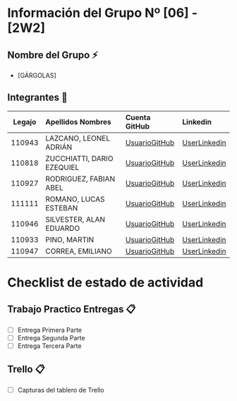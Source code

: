 ﻿# Información del Grupo Nº [06] - [2W2]


## Nombre del Grupo :zap:

* [GÁRGOLAS]


## Integrantes :busts_in_silhouette:

| Legajo| Apellidos Nombres  | Cuenta GitHub | Linkedin
| :------: | :-------- | :-------- | :-------- |
| 110943 | LAZCANO, LEONEL ADRIÁN |[UsuarioGitHub](https://github.com/LeonelLazcano-2w2-110943)|[UserLinkedin](https://www.linkedin.com/in/leonel-lazcano-5a026b182/)|
| 110818 | ZUCCHIATTI, DARIO EZEQUIEL |[UsuarioGitHub](https://github.com/EzeZeta)|[UserLinkedin](https://www.linkedin.com/in/ezequiel-zucchiatti-335590183/)|
| 110927 | RODRIGUEZ, FABIAN ABEL |[UsuarioGitHub](https://github.com/fabian12rodriguez)|[UserLinkedin](https://www.linkedin.com/in/fabian-rodriguez-969304168/)|
| 111111 | ROMANO, LUCAS ESTEBAN |[UsuarioGitHub](https://github.com/lromano111108)|[UserLinkedin](https://ar.linkedin.com/)|
| 110946 | SILVESTER, ALAN EDUARDO |[UsuarioGitHub](https://github.com/silvesteralan110946)|[UserLinkedin](https://www.linkedin.com/in/alan-eduardo-silvester/)|
| 110933 | PINO, MARTIN |[UsuarioGitHub](https://github.com/pinomartin110933)|[UserLinkedin](https://www.linkedin.com/in/martinpino91/)|
| 110947 | CORREA, EMILIANO |[UsuarioGitHub](https://github.com/ECorrea-TUP)|[UserLinkedin](https://www.linkedin.com/in/emiliano-correa-dev/)|


# Checklist de estado de actividad

## Trabajo Practico Entregas :clipboard:
- [ ] Entrega Primera Parte
- [ ] Entrega Segunda Parte
- [ ] Entrega Tercera Parte

## Trello :clipboard:
- [ ] Capturas del tablero de Trello
